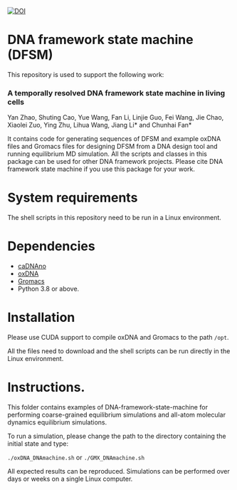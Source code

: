 [![DOI](https://zenodo.org/badge/DOI/10.5281/zenodo.8144750.svg)](https://doi.org/10.5281/zenodo.8144750)



# DNA framework state machine (DFSM)

This repository is used to support the following work:

### A temporally resolved DNA framework state machine in living cells
Yan Zhao, Shuting Cao, Yue Wang, Fan Li, Linjie Guo, Fei Wang, Jie Chao, Xiaolei Zuo, Ying Zhu, Lihua Wang, Jiang Li* and Chunhai Fan*

It contains code for generating sequences of DFSM and example oxDNA files and Gromacs files for designing DFSM from a DNA design tool and running equilibrium MD simulation. All the scripts and classes in this package can be used for other DNA framework projects. Please cite DNA framework state machine if you use this package for your work.

# System requirements

The shell scripts in this repository need to be run in a Linux environment.

# Dependencies

- [caDNAno](https://github.com/douglaslab/cadnano2)
- [oxDNA](https://github.com/lorenzo-rovigatti/oxDNA)
- [Gromacs](https://github.com/gromacs/gromacs)
- Python 3.8 or above.

# Installation

 Please use CUDA support to compile oxDNA and Gromacs to the path `/opt`.
 
 All the files need to download and the shell scripts can be run directly in the Linux environment.

# Instructions.

This folder contains examples of DNA-framework-state-machine for performing coarse-grained equilibrium simulations and all-atom molecular dynamics equilibrium simulations. 

To run a simulation, please change the path to the directory containing the initial state and type:

`./oxDNA_DNAmachine.sh`
or
`./GMX_DNAmachine.sh`

All expected results can be reproduced. Simulations can be performed over days or weeks on a single Linux computer.
